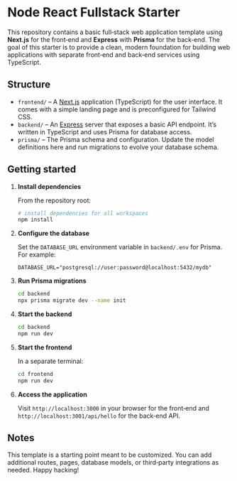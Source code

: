 # Node React Fullstack Starter

This repository contains a basic full‑stack web application template using **Next.js** for the front‑end and **Express** with **Prisma** for the back‑end. The goal of this starter is to provide a clean, modern foundation for building web applications with separate front‑end and back‑end services using TypeScript.

## Structure

* `frontend/` – A [Next.js](https://nextjs.org/) application (TypeScript) for the user interface. It comes with a simple landing page and is preconfigured for Tailwind CSS.
* `backend/` – An [Express](https://expressjs.com/) server that exposes a basic API endpoint. It’s written in TypeScript and uses Prisma for database access.
* `prisma/` – The Prisma schema and configuration. Update the model definitions here and run migrations to evolve your database schema.

## Getting started

1. **Install dependencies**

   From the repository root:

   ```bash
   # install dependencies for all workspaces
   npm install
   ```

2. **Configure the database**

   Set the `DATABASE_URL` environment variable in `backend/.env` for Prisma. For example:

   ```
   DATABASE_URL="postgresql://user:password@localhost:5432/mydb"
   ```

3. **Run Prisma migrations**

   ```bash
   cd backend
   npx prisma migrate dev --name init
   ```

4. **Start the backend**

   ```bash
   cd backend
   npm run dev
   ```

5. **Start the frontend**

   In a separate terminal:

   ```bash
   cd frontend
   npm run dev
   ```

6. **Access the application**

   Visit `http://localhost:3000` in your browser for the front‑end and `http://localhost:3001/api/hello` for the back‑end API.

## Notes

This template is a starting point meant to be customized. You can add additional routes, pages, database models, or third‑party integrations as needed. Happy hacking!
